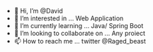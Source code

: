 - 👋 Hi, I’m @David
- 👀 I’m interested in ... Web Application
- 🌱 I’m currently learning ... Java/ Spring Boot
- 💞️ I’m looking to collaborate on ... Any proiect
- 📫 How to reach me ... twitter @Raged_beast 

<!---
dhayvhid/dhayvhid is a ✨ special ✨ repository because its `README.md` (this file) appears on your GitHub profile.
You can click the Preview link to take a look at your changes.
--->
